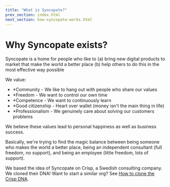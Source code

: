 ```yaml
---
title: "What is Syncopate?"
prev_section: index.html
next_section: how-syncopate-works.html
---
```


Why Syncopate exists?
========================================

Syncopate is a home for people who like to
(a) bring new digital products to market that make the world a better place
(b) help others to do this in the most effective way possible

We value:

-   \*Community - We like to hang out with people who share our values
-   \*Freedom - We want to control our own time
-   \*Competence - We want to continuously learn
-   \*Good citizenship - Heart over wallet (money isn't the main thing in life)
-   \*Professionalism - We genuinely care about solving our customers problems

We believe these values lead to personal happiness as well as business success.

Basically, we're trying to find the magic balance between being someone who makes the world a better place, being an independent consultant (full freedom, no support), and being an employee (little freedom, lots of support).

We based the idea of Syncopate on Crisp, a Swedish consulting company. We cloned their DNA! Want to start a similar org? See [How to clone the Crisp DNA](how-to-copy.html).
